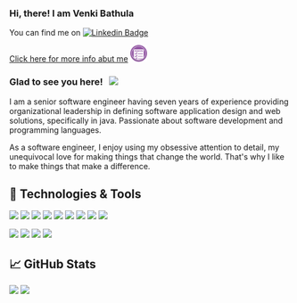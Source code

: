 ### Hi, there! I am Venki Bathula

You can find me on [![Linkedin Badge](https://img.shields.io/badge/-LinkedIn-0e76a8?style=flat-square&logo=Linkedin&logoColor=white)](https://www.linkedin.com/in/venki-bathula/)

[Click here for more info abut me](https://gateway.ipfs.io/ipfs/QmWQd6c3Rm2b4UVpk3pZpgB6CWZb1BGd7m3SSc4Xr1s6bn)  <img src="https://raw.githubusercontent.com/venkibathula/venkibathula/master/wr-resumes-logo.png" width="30px">

### Glad to see you here! &nbsp; ![](https://visitor-badge.glitch.me/badge?page_id=venkibathula)

I am a senior software engineer having seven years of experience providing organizational leadership in defining software application design and web solutions, specifically in
java. Passionate about software development and programming languages.

As a software engineer, I enjoy using my obsessive attention to detail, my unequivocal love for making things that change the world. That's why I like to make things that make a difference.

## 🔧 Technologies & Tools

![](https://img.shields.io/badge/Code-Java-informational?style=flat&logo=java&logoColor=white&color=2bbc8a)
![](https://img.shields.io/badge/Code-Spring-informational?style=flat&logo=spring&logoColor=white&color=2bbc8a)
![](https://img.shields.io/badge/Tools-PostgreSQL-informational?style=flat&logo=postgresql&logoColor=white&color=2bbc8a)
![](https://img.shields.io/badge/Tools-Neo4j-informational?style=flat&logo=neo4j&logoColor=white&color=2bbc8a)
![](https://img.shields.io/badge/Code-Kafka-informational?style=flat&logo=kafka&logoColor=white&color=2bbc8a)
![](https://img.shields.io/badge/OS-Linux-informational?style=flat&logo=linux&logoColor=white&color=2bbc8a)
![](https://img.shields.io/badge/Tools-Docker-informational?style=flat&logo=docker&logoColor=white&color=2bbc8a)
![](https://img.shields.io/badge/Tools-Kubernetes-informational?style=flat&logo=kubernetes&logoColor=white&color=2bbc8a)
![](https://img.shields.io/badge/Agile-SAFe5-informational?style=flat&logo=agile&logoColor=white&color=2bbc8a)

![](https://img.shields.io/badge/Technology-Blockchain-informational?style=flat&logo=blockchain&logoColor=white&color=2bbc8a)
![](https://img.shields.io/badge/Code-Solidity-informational?style=flat&logo=solidity&logoColor=white&color=2bbc8a)
![](https://img.shields.io/badge/Code-Ethereum-informational?style=flat&logo=ethereum&logoColor=white&color=2bbc8a)
![](https://img.shields.io/badge/Code-IPFS-informational?style=flat&logo=ipfs&logoColor=white&color=2bbc8a)


## &#x1f4c8; GitHub Stats
<p>
  <img height="180em" src="https://github-readme-stats.vercel.app/api?username=venkibathula&show_icons=true&hide_border=true&&count_private=true&include_all_commits=true" />
  <img height="180em" src="https://github-readme-stats.vercel.app/api/top-langs/?username=venkibathula&exclude_repo=KNN-Image-Classification&show_icons=true&hide_border=true&layout=compact&langs_count=8"/>
</p>


